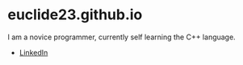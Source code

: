 # euclide23.github.io
I am a novice programmer, currently self learning the C++ language.

+ [LinkedIn](https://www.linkedin.com/in/euclid-imbwaga/)


